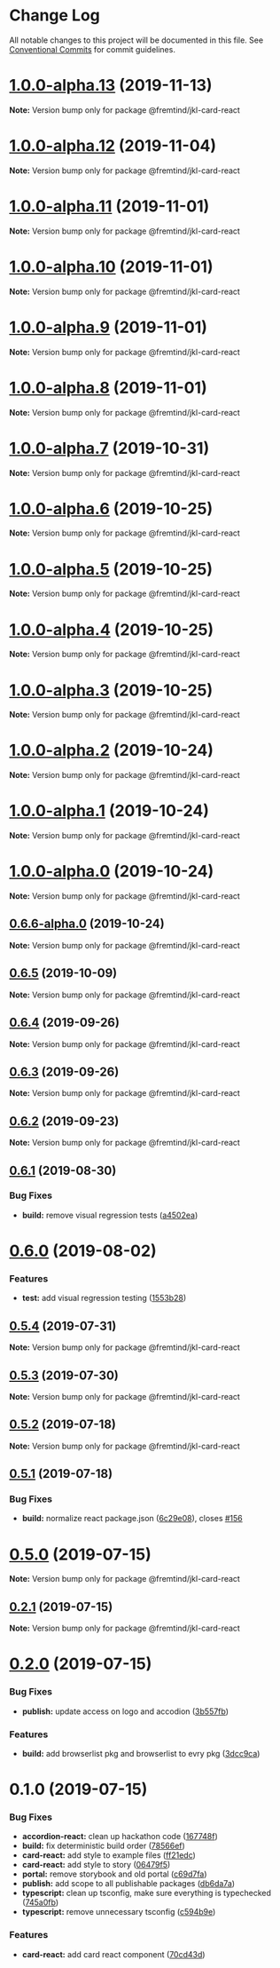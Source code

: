 # Change Log

All notable changes to this project will be documented in this file.
See [Conventional Commits](https://conventionalcommits.org) for commit guidelines.

# [1.0.0-alpha.13](https://github.com/fremtind/jokul/compare/@fremtind/jkl-card-react@1.0.0-alpha.12...@fremtind/jkl-card-react@1.0.0-alpha.13) (2019-11-13)

**Note:** Version bump only for package @fremtind/jkl-card-react





# [1.0.0-alpha.12](https://github.com/fremtind/jokul/compare/@fremtind/jkl-card-react@1.0.0-alpha.11...@fremtind/jkl-card-react@1.0.0-alpha.12) (2019-11-04)

**Note:** Version bump only for package @fremtind/jkl-card-react





# [1.0.0-alpha.11](https://github.com/fremtind/jokul/compare/@fremtind/jkl-card-react@1.0.0-alpha.10...@fremtind/jkl-card-react@1.0.0-alpha.11) (2019-11-01)

**Note:** Version bump only for package @fremtind/jkl-card-react





# [1.0.0-alpha.10](https://github.com/fremtind/jokul/compare/@fremtind/jkl-card-react@0.6.5...@fremtind/jkl-card-react@1.0.0-alpha.10) (2019-11-01)

**Note:** Version bump only for package @fremtind/jkl-card-react





# [1.0.0-alpha.9](https://github.com/fremtind/jokul/compare/@fremtind/jkl-card-react@1.0.0-alpha.8...@fremtind/jkl-card-react@1.0.0-alpha.9) (2019-11-01)

**Note:** Version bump only for package @fremtind/jkl-card-react





# [1.0.0-alpha.8](https://github.com/fremtind/jokul/compare/@fremtind/jkl-card-react@1.0.0-alpha.7...@fremtind/jkl-card-react@1.0.0-alpha.8) (2019-11-01)

**Note:** Version bump only for package @fremtind/jkl-card-react





# [1.0.0-alpha.7](https://github.com/fremtind/jokul/compare/@fremtind/jkl-card-react@1.0.0-alpha.6...@fremtind/jkl-card-react@1.0.0-alpha.7) (2019-10-31)

**Note:** Version bump only for package @fremtind/jkl-card-react





# [1.0.0-alpha.6](https://github.com/fremtind/jokul/compare/@fremtind/jkl-card-react@1.0.0-alpha.5...@fremtind/jkl-card-react@1.0.0-alpha.6) (2019-10-25)

**Note:** Version bump only for package @fremtind/jkl-card-react





# [1.0.0-alpha.5](https://github.com/fremtind/jokul/compare/@fremtind/jkl-card-react@1.0.0-alpha.4...@fremtind/jkl-card-react@1.0.0-alpha.5) (2019-10-25)

**Note:** Version bump only for package @fremtind/jkl-card-react





# [1.0.0-alpha.4](https://github.com/fremtind/jokul/compare/@fremtind/jkl-card-react@1.0.0-alpha.3...@fremtind/jkl-card-react@1.0.0-alpha.4) (2019-10-25)

**Note:** Version bump only for package @fremtind/jkl-card-react





# [1.0.0-alpha.3](https://github.com/fremtind/jokul/compare/@fremtind/jkl-card-react@1.0.0-alpha.2...@fremtind/jkl-card-react@1.0.0-alpha.3) (2019-10-25)

**Note:** Version bump only for package @fremtind/jkl-card-react





# [1.0.0-alpha.2](https://github.com/fremtind/jokul/compare/@fremtind/jkl-card-react@1.0.0-alpha.1...@fremtind/jkl-card-react@1.0.0-alpha.2) (2019-10-24)

**Note:** Version bump only for package @fremtind/jkl-card-react





# [1.0.0-alpha.1](https://github.com/fremtind/jokul/compare/@fremtind/jkl-card-react@1.0.0-alpha.0...@fremtind/jkl-card-react@1.0.0-alpha.1) (2019-10-24)

**Note:** Version bump only for package @fremtind/jkl-card-react





# [1.0.0-alpha.0](https://github.com/fremtind/jokul/compare/@fremtind/jkl-card-react@0.6.6-alpha.0...@fremtind/jkl-card-react@1.0.0-alpha.0) (2019-10-24)

**Note:** Version bump only for package @fremtind/jkl-card-react





## [0.6.6-alpha.0](https://github.com/fremtind/jokul/compare/@fremtind/jkl-card-react@0.6.5...@fremtind/jkl-card-react@0.6.6-alpha.0) (2019-10-24)

**Note:** Version bump only for package @fremtind/jkl-card-react





## [0.6.5](https://github.com/fremtind/jokul/compare/@fremtind/jkl-card-react@0.6.4...@fremtind/jkl-card-react@0.6.5) (2019-10-09)

**Note:** Version bump only for package @fremtind/jkl-card-react





## [0.6.4](https://github.com/fremtind/jokul/compare/@fremtind/jkl-card-react@0.6.3...@fremtind/jkl-card-react@0.6.4) (2019-09-26)

**Note:** Version bump only for package @fremtind/jkl-card-react





## [0.6.3](https://github.com/fremtind/jokul/compare/@fremtind/jkl-card-react@0.6.2...@fremtind/jkl-card-react@0.6.3) (2019-09-26)

**Note:** Version bump only for package @fremtind/jkl-card-react





## [0.6.2](https://github.com/fremtind/jokul/compare/@fremtind/jkl-card-react@0.6.1...@fremtind/jkl-card-react@0.6.2) (2019-09-23)

**Note:** Version bump only for package @fremtind/jkl-card-react





## [0.6.1](https://github.com/fremtind/jokul/compare/@fremtind/jkl-card-react@0.6.0...@fremtind/jkl-card-react@0.6.1) (2019-08-30)


### Bug Fixes

* **build:** remove visual regression tests ([a4502ea](https://github.com/fremtind/jokul/commit/a4502ea))





# [0.6.0](https://github.com/fremtind/jokul/compare/@fremtind/jkl-card-react@0.5.4...@fremtind/jkl-card-react@0.6.0) (2019-08-02)


### Features

* **test:** add visual regression testing ([1553b28](https://github.com/fremtind/jokul/commit/1553b28))





## [0.5.4](https://github.com/fremtind/jokul/compare/@fremtind/jkl-card-react@0.5.3...@fremtind/jkl-card-react@0.5.4) (2019-07-31)

**Note:** Version bump only for package @fremtind/jkl-card-react





## [0.5.3](https://github.com/fremtind/jokul/compare/@fremtind/jkl-card-react@0.5.2...@fremtind/jkl-card-react@0.5.3) (2019-07-30)

**Note:** Version bump only for package @fremtind/jkl-card-react





## [0.5.2](https://github.com/fremtind/jokul/compare/@fremtind/jkl-card-react@0.5.1...@fremtind/jkl-card-react@0.5.2) (2019-07-18)

**Note:** Version bump only for package @fremtind/jkl-card-react





## [0.5.1](https://github.com/fremtind/jokul/compare/@fremtind/jkl-card-react@0.5.0...@fremtind/jkl-card-react@0.5.1) (2019-07-18)


### Bug Fixes

* **build:** normalize react package.json ([6c29e08](https://github.com/fremtind/jokul/commit/6c29e08)), closes [#156](https://github.com/fremtind/jokul/issues/156)





# [0.5.0](https://github.com/fremtind/jokul/compare/@fremtind/jkl-card-react@0.2.1...@fremtind/jkl-card-react@0.5.0) (2019-07-15)

**Note:** Version bump only for package @fremtind/jkl-card-react





## [0.2.1](https://github.com/fremtind/jokul/compare/@fremtind/jkl-card-react@0.2.0...@fremtind/jkl-card-react@0.2.1) (2019-07-15)

**Note:** Version bump only for package @fremtind/jkl-card-react





# [0.2.0](https://github.com/fremtind/jokul/compare/@fremtind/jkl-card-react@0.1.0...@fremtind/jkl-card-react@0.2.0) (2019-07-15)

### Bug Fixes

-   **publish:** update access on logo and accodion ([3b557fb](https://github.com/fremtind/jokul/commit/3b557fb))

### Features

-   **build:** add browserlist pkg and browserlist to evry pkg ([3dcc9ca](https://github.com/fremtind/jokul/commit/3dcc9ca))

# 0.1.0 (2019-07-15)

### Bug Fixes

-   **accordion-react:** clean up hackathon code ([167748f](https://github.com/fremtind/jokul/commit/167748f))
-   **build:** fix deterministic build order ([78566ef](https://github.com/fremtind/jokul/commit/78566ef))
-   **card-react:** add style to example files ([ff21edc](https://github.com/fremtind/jokul/commit/ff21edc))
-   **card-react:** add style to story ([06479f5](https://github.com/fremtind/jokul/commit/06479f5))
-   **portal:** remove storybook and old portal ([c69d7fa](https://github.com/fremtind/jokul/commit/c69d7fa))
-   **publish:** add scope to all publishable packages ([db6da7a](https://github.com/fremtind/jokul/commit/db6da7a))
-   **typescript:** clean up tsconfig, make sure everything is typechecked ([745a0fb](https://github.com/fremtind/jokul/commit/745a0fb))
-   **typescript:** remove unnecessary tsconfig ([c594b9e](https://github.com/fremtind/jokul/commit/c594b9e))

### Features

-   **card-react:** add card react component ([70cd43d](https://github.com/fremtind/jokul/commit/70cd43d))
